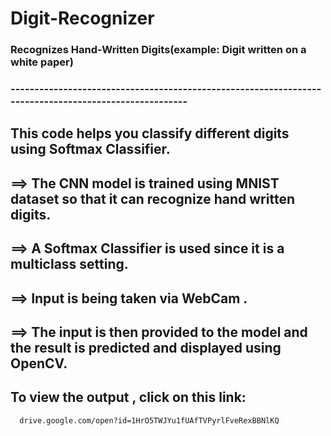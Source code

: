 # Digit-Recognizer

### Recognizes Hand-Written Digits(example: Digit written on a white paper)
### ------------------------------------------------------------------------------------------------------

## This code helps you classify different digits using Softmax Classifier.
## ==> The CNN model is trained using MNIST dataset so that it can recognize hand written digits.
## ==> A Softmax Classifier is used since it is a multiclass setting.
## ==> Input is being taken via WebCam . 
## ==> The input is then provided to the model and the result is predicted and displayed using OpenCV.

## To view the output , click on this link: 
      drive.google.com/open?id=1HrO5TWJYu1fUAfTVPyrlFveRexBBNlKQ
